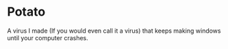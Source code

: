# Potato
A virus I made (If you would even call it a virus) that keeps making windows until your computer crashes.
